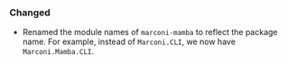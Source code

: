 ### Changed

- Renamed the module names of `marconi-mamba` to reflect the package name. For example, instead of
  `Marconi.CLI`, we now have `Marconi.Mamba.CLI`.

